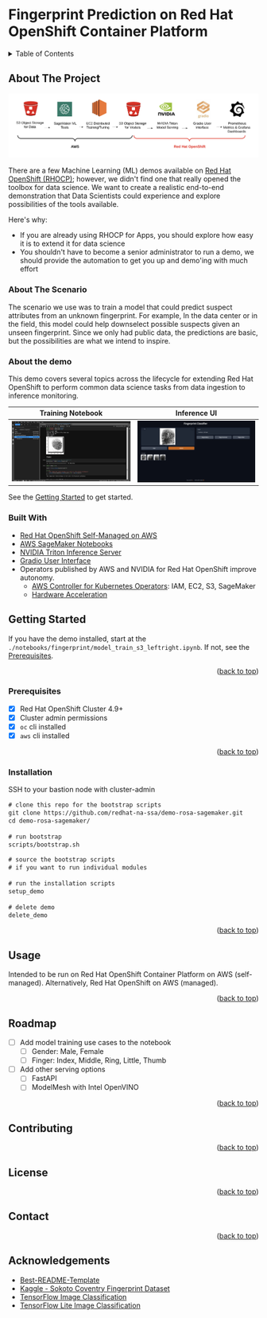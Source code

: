 # Fingerprint Prediction on Red Hat OpenShift Container Platform

<!-- Improved compatibility of back to top link: See: https://github.com/othneildrew/Best-README-Template/pull/73 -->
<a name="readme-top"></a>
<!--
*** Thank you for checking out this fingerprint prediction demonstration. If you have a suggestion
*** that would make this better, please fork the repo and create a pull request
*** or simply open an issue with the tag "enhancement".
*** Don't forget to give the project a star!
*** Thanks again! 
-->

<!-- TABLE OF CONTENTS -->
<details>
  <summary>Table of Contents</summary>
  <ol>
    <li>
      <a href="#about-the-project">About The Project</a>
      <ul>
        <li><a href="#about-the-model">About The Model</a></li>
        <li><a href="#built-with">Built With</a></li>
      </ul>
    </li>
    <li>
      <a href="#getting-started">Getting Started</a>
      <ul>
        <li><a href="#prerequisites">Prerequisites</a></li>
        <li><a href="#installation">Installation</a></li>
      </ul>
    </li>
    <li><a href="#usage">Usage</a></li>
    <li><a href="#roadmap">Roadmap</a></li>
    <li><a href="#contributing">Contributing</a></li>
    <li><a href="#license">License</a></li>
    <li><a href="#contact">Contact</a></li>
    <li><a href="#acknowledgments">Acknowledgments</a></li>
  </ol>
</details>

<!-- ABOUT THE PROJECT -->
## About The Project
![](docs/ml-lifecycle-sm-ocp.png)

There are a few Machine Learning (ML) demos available on [Red Hat OpenShift (RHOCP)](https://developers.redhat.com/products/red-hat-openshift-data-science/getting-started?extIdCarryOver=true&sc_cid=7013a0000038Aa7AAE); 
however, we didn't find one that really opened the toolbox for data science. 
We want to create a realistic end-to-end demonstration that Data Scientists could experience and explore possibilities of the tools available.

Here's why:
* If you are already using RHOCP for Apps, you should explore how easy it is to extend it for data science 
* You shouldn't have to become a senior administrator to run a demo, we should provide the automation to get you up and demo'ing with much effort

### About The Scenario
The scenario we use was to train a model that could predict suspect attributes from an unknown fingerprint. 
For example, In the data center or in the field, this model could help downselect possible suspects given an unseen fingerprint. 
Since we only had public data, the predictions are basic, but the possibilities are what we intend to inspire.

### About the demo
This demo covers several topics across the lifecycle for extending Red Hat OpenShift to perform common 
data science tasks from data ingestion to inference monitoring.

Training Notebook             |  Inference UI
:-------------------------:|:-------------------------:
![sagemaker notebook](docs/sagemaker-notebook.png) | ![gradion fingerprint user interface](docs/gradio-fingerprint-ui.png)


See the <a href="#getting-started">Getting Started</a> to get started.

### Built With
- [Red Hat OpenShift Self-Managed on AWS](https://www.redhat.com/en/resources/self-managed-openshift-sizing-subscription-guide)
- [AWS SageMaker Notebooks](https://aws.amazon.com/pm/sagemaker/)
- [NVIDIA Triton Inference Server](https://docs.nvidia.com/launchpad/ai/classification-openshift/latest/openshift-classification-triton-overview.html)
- [Gradio User Interface](https://gradio.app/)
- Operators published by AWS and NVIDIA for Red Hat OpenShift improve autonomy.
  - [AWS Controller for Kubernetes Operators](https://operatorhub.io/?provider=%5B%22Amazon%22%5D): IAM, EC2, S3, SageMaker
  - [Hardware Acceleration](https://catalog.redhat.com/software/containers/nvidia/gpu-operator/5f9b0279ac3db90370a2128d)

<!-- GETTING STARTED -->
## Getting Started

If you have the demo installed, start at the `./notebooks/fingerprint/model_train_s3_leftright.ipynb`.
If not, see the <a href="#prerequisites">Prerequisites</a>.

<p align="right">(<a href="#readme-top">back to top</a>)</p>

### Prerequisites

- [x] Red Hat OpenShift Cluster 4.9+
- [x] Cluster admin permissions
- [x] `oc` cli installed
- [x] `aws` cli installed

<p align="right">(<a href="#readme-top">back to top</a>)</p>

### Installation

SSH to your bastion node with cluster-admin

```commandline
# clone this repo for the bootstrap scripts
git clone https://github.com/redhat-na-ssa/demo-rosa-sagemaker.git
cd demo-rosa-sagemaker/

# run bootstrap
scripts/bootstrap.sh
```

```
# source the bootstrap scripts
# if you want to run individual modules

# run the installation scripts
setup_demo

# delete demo
delete_demo
```

<p align="right">(<a href="#readme-top">back to top</a>)</p>

<!-- USAGE EXAMPLES -->
## Usage

Intended to be run on Red Hat OpenShift Container Platform on AWS (self-managed). Alternatively, Red Hat OpenShift on AWS (managed).

<p align="right">(<a href="#readme-top">back to top</a>)</p>

<!-- ROADMAP -->
## Roadmap
- [ ] Add model training use cases to the notebook
  - [ ] Gender: Male, Female
  - [ ] Finger: Index, Middle, Ring, Little, Thumb
- [ ] Add other serving options
  - [ ] FastAPI
  - [ ] ModelMesh with Intel OpenVINO

<p align="right">(<a href="#readme-top">back to top</a>)</p>

## Contributing

<p align="right">(<a href="#readme-top">back to top</a>)</p>

## License

<p align="right">(<a href="#readme-top">back to top</a>)</p>

## Contact

<p align="right">(<a href="#readme-top">back to top</a>)</p>

## Acknowledgements

- [Best-README-Template](https://github.com/othneildrew/Best-README-Template)
- [Kaggle - Sokoto Coventry Fingerprint Dataset](https://www.kaggle.com/datasets/ruizgara/socofing)
- [TensorFlow Image Classification](https://www.tensorflow.org/tutorials/images/classification#use_tensorflow_lite)
- [TensorFlow Lite Image Classification](https://www.tensorflow.org/lite/models/modify/model_maker/image_classification#simple_end-to-end_example)